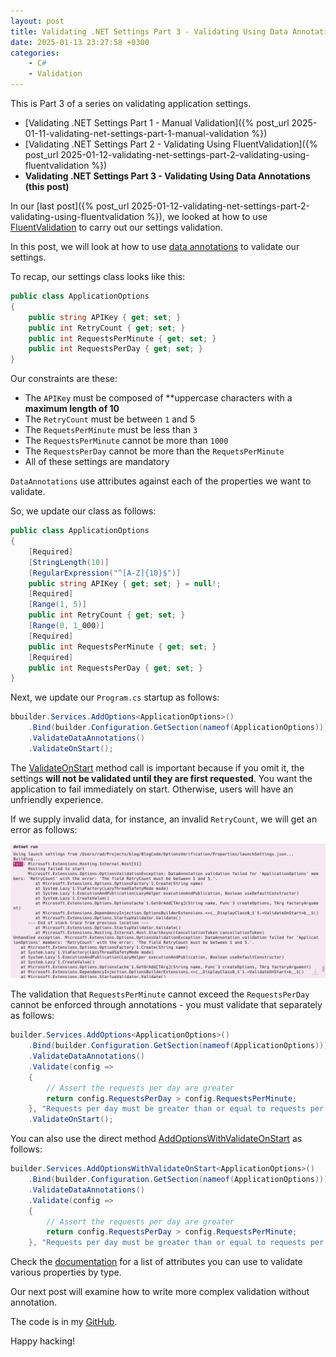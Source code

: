 ```yaml
---
layout: post
title: Validating .NET Settings Part 3 - Validating Using Data Annotations
date: 2025-01-13 23:27:58 +0300
categories:
    - C#
    - Validation
---
```


This is Part 3 of a series on validating application settings.

- [Validating .NET Settings Part 1 - Manual Validation]({% post_url 2025-01-11-validating-net-settings-part-1-manual-validation %})
- [Validating .NET Settings Part 2 - Validating Using FluentValidation]({% post_url 2025-01-12-validating-net-settings-part-2-validating-using-fluentvalidation %})
- **Validating .NET Settings Part 3 - Validating Using Data Annotations (this post)**

In our [last post]({% post_url 2025-01-12-validating-net-settings-part-2-validating-using-fluentvalidation %}), we looked at how to use [FluentValidation](https://docs.fluentvalidation.net/en/latest/) to carry out our settings validation.

In this post, we will look at how to use [data annotations](https://learn.microsoft.com/en-us/dotnet/api/system.componentmodel.dataannotations?view=net-9.0) to validate our settings.

To recap, our settings class looks like this:

```c#
public class ApplicationOptions
{
    public string APIKey { get; set; }
    public int RetryCount { get; set; }
    public int RequestsPerMinute { get; set; }
    public int RequestsPerDay { get; set; }
}
```

Our constraints are these:

- The `APIKey` must be composed of **uppercase characters with a **maximum length of 10**
- The `RetryCount` must be between `1` and 5
- The `RequetsPerMinute` must be less than `3`
- The `RequestsPerMinute` cannot be more than `1000`
- The `RequestsPerDay` cannot be more than the `RequetsPerMinute`
- All of these settings are mandatory

`DataAnnotations` use attributes against each of the properties we want to validate.

So, we update our class as follows:

```c#
public class ApplicationOptions
{
    [Required]
    [StringLength(10)]
    [RegularExpression("^[A-Z]{10}$")]
    public string APIKey { get; set; } = null!;
    [Required]
  	[Range(1, 5)]
  	public int RetryCount { get; set; }
    [Range(0, 1_000)]
  	[Required] 
  	public int RequestsPerMinute { get; set; }
    [Required]
  	public int RequestsPerDay { get; set; }
}
```

Next, we update our `Program.cs` startup as follows:

```c#
bbuilder.Services.AddOptions<ApplicationOptions>()
    .Bind(builder.Configuration.GetSection(nameof(ApplicationOptions)))
    .ValidateDataAnnotations()
    .ValidateOnStart();
```

The [ValidateOnStart](https://learn.microsoft.com/en-us/dotnet/api/microsoft.extensions.dependencyinjection.optionsbuilderextensions.validateonstart?view=net-9.0-pp) method call is important because if you omit it, the settings **will not be validated until they are first requested**. You want the application to fail immediately on start. Otherwise, users will have an unfriendly experience.

If we supply invalid data, for instance, an invalid `RetryCount`, we will get an error as follows:

![Settings3Annotatoions](../images/2025/01/Settings3Annotatoions.png)

The validation that `RequestsPerMinute` cannot exceed the `RequestsPerDay` cannot be enforced through annotations - you must validate that separately as follows:

```c#
builder.Services.AddOptions<ApplicationOptions>()
    .Bind(builder.Configuration.GetSection(nameof(ApplicationOptions)))
    .ValidateDataAnnotations()
    .Validate(config =>
    {
        // Assert the requests per day are greater
        return config.RequestsPerDay > config.RequestsPerMinute;
    }, "Requests per day must be greater than or equal to requests per minute.")
    .ValidateOnStart();
```

You can also use the direct method [AddOptionsWithValidateOnStart](https://learn.microsoft.com/en-us/dotnet/api/microsoft.extensions.dependencyinjection.optionsservicecollectionextensions.addoptionswithvalidateonstart?view=net-9.0-pp) as follows:

```c#
builder.Services.AddOptionsWithValidateOnStart<ApplicationOptions>()
    .Bind(builder.Configuration.GetSection(nameof(ApplicationOptions)))
    .ValidateDataAnnotations()
    .Validate(config =>
    {
        // Assert the requests per day are greater
        return config.RequestsPerDay > config.RequestsPerMinute;
    }, "Requests per day must be greater than or equal to requests per minute.");
```

Check the [documentation](https://learn.microsoft.com/en-us/dotnet/api/system.componentmodel.dataannotations?view=net-9.0) for a list of attributes you can use to validate various properties by type.

Our next post will examine how to write more complex validation without annotation.

The code is in my [GitHub]().

Happy hacking!
